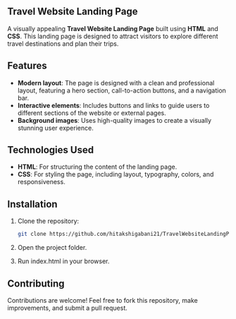 ## Travel Website Landing Page

A visually appealing **Travel Website Landing Page** built using **HTML** and **CSS**. This landing page is designed to attract visitors to explore different travel destinations and plan their trips.

## Features

- **Modern layout**: The page is designed with a clean and professional layout, featuring a hero section, call-to-action buttons, and a navigation bar.  
- **Interactive elements**: Includes buttons and links to guide users to different sections of the website or external pages.  
- **Background images**: Uses high-quality images to create a visually stunning user experience.  

## Technologies Used

- **HTML**: For structuring the content of the landing page.  
- **CSS**: For styling the page, including layout, typography, colors, and responsiveness.  

## Installation

1. Clone the repository:
   ```bash
   git clone https://github.com/hitakshigabani21/TravelWebsiteLandingPage.git
2. Open the project folder.

3. Run index.html in your browser.

## Contributing
Contributions are welcome!
Feel free to fork this repository, make improvements, and submit a pull request.

